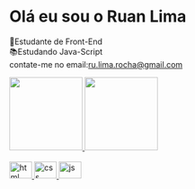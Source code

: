 # Olá eu sou o Ruan Lima

📖Estudante de Front-End
<br>📚Estudando Java-Script
<br>
contate-me no email:ru.lima.rocha@gmail.com
<div>
  <a href="https://github.com/RuanRochaLima">
  <img height="130em" src=https://github-readme-stats.vercel.app/api?username=dev-ruan-lima&show_icons=true&theme=onedark/>
 <img height="130em" src=https://github-readme-stats.vercel.app/api/top-langs/?username=dev-ruan-lima&exclude_repo=github-readme-stats,dev-ruan-lima.github.io
  </div>

  <div style="display: inlene_block"><br>
   <img aling="center" alt="html" height="30" width="40" src="https://cdn.jsdelivr.net/gh/devicons/devicon@latest/icons/html5/html5-original.svg"/>
   <img aling="center" alt="css" height="30" width="40"  src="https://cdn.jsdelivr.net/gh/devicons/devicon@latest/icons/css3/css3-original.svg"/>     
   <img aling="center" alt="js" height="30" width="40" src="https://cdn.jsdelivr.net/gh/devicons/devicon@latest/icons/javascript/javascript-original.svg"/>
 </div>

